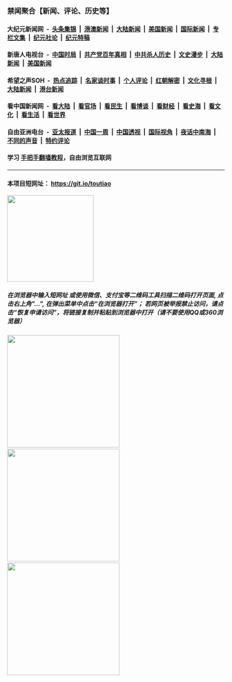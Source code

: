 ### 禁闻聚合【新闻、评论、历史等】

#### 大纪元新闻网 &nbsp;-&nbsp; [头条集锦](indexes/E头条集锦.md?t=02141244) &nbsp;|&nbsp; [港澳新闻](indexes/E港澳新闻.md?t=02141244)  &nbsp;|&nbsp; [大陆新闻](indexes/E大陆新闻.md?t=02141244) &nbsp;|&nbsp; [美国新闻](indexes/E美国新闻.md?t=02141244) &nbsp;|&nbsp; [国际新闻](indexes/E国际新闻.md?t=02141244) &nbsp;|&nbsp; [专栏文集](indexes/E专栏文集.md?t=02141244) &nbsp;|&nbsp; [纪元社论](indexes/E纪元社论.md?t=02141244) &nbsp;|&nbsp; [纪元特稿](indexes/E纪元特稿.md?t=02141244) 

#### 新唐人电视台 &nbsp;-&nbsp; [中国时局](indexes/N中国时局.md?t=02141244) &nbsp;|&nbsp; [共产党百年真相](indexes/N共产党百年真相.md?t=02141244) &nbsp;|&nbsp; [中共杀人历史](indexes/N中共杀人历史.md?t=02141244) &nbsp;|&nbsp; [文史漫步](indexes/N文史漫步.md?t=02141244) &nbsp;|&nbsp; [大陆新闻](indexes/N大陆新闻.md?t=02141244) &nbsp;|&nbsp; [美国新闻](indexes/N美国新闻.md?t=02141244)

#### 希望之声SOH &nbsp;-&nbsp; [热点追踪](indexes/H热点追踪.md?t=02141244) &nbsp;|&nbsp; [名家谈时事](indexes/H名家谈时事.md?t=02141244) &nbsp;|&nbsp; [个人评论](indexes/H个人评论.md?t=02141244)  &nbsp;|&nbsp; [红朝解密](indexes/H红朝解密.md?t=02141244) &nbsp;|&nbsp; [文化寻根](indexes/H文化寻根.md?t=02141244) &nbsp;|&nbsp; [大陆新闻](indexes/H大陆新闻.md?t=02141244) &nbsp;|&nbsp; [港台新闻](indexes/H港台新闻.md?t=02141244)

#### 看中国新闻网 &nbsp;-&nbsp; [看大陆](indexes/S看大陆.md?t=02141244) &nbsp;|&nbsp; [看官场](indexes/S看官场.md?t=02141244) &nbsp;|&nbsp; [看民生](indexes/S看民生.md?t=02141244)  &nbsp;|&nbsp; [看博谈](indexes/S看博谈.md?t=02141244) &nbsp;|&nbsp; [看财经](indexes/S看财经.md?t=02141244) &nbsp;|&nbsp; [看史海](indexes/S看史海.md?t=02141244) &nbsp;|&nbsp; [看文化](indexes/S看文化.md?t=02141244) &nbsp;|&nbsp; [看生活](indexes/S看生活.md?t=02141244) &nbsp;|&nbsp; [看世界](indexes/S看世界.md?t=02141244)

#### 自由亚洲电台 &nbsp;-&nbsp; [亚太报道](indexes/R亚太报道.md?t=02141244) &nbsp;|&nbsp; [中国一周](indexes/R中国一周.md?t=02141244) &nbsp;|&nbsp; [中国透视](indexes/R中国透视.md?t=02141244)  &nbsp;|&nbsp; [国际视角](indexes/R国际视角.md?t=02141244) &nbsp;|&nbsp; [夜话中南海](indexes/R夜话中南海.md?t=02141244) &nbsp;|&nbsp; [不同的声音](indexes/R不同的声音.md?t=02141244) &nbsp;|&nbsp; [特约评论](indexes/R特约评论.md?t=02141244)

#### 学习 [手把手翻墙教程](https://github.com/gfw-breaker/guides/wiki)，自由浏览互联网

----

#### 本项目短网址： https://git.io/toutiao
<img src="https://raw.githubusercontent.com/gfw-breaker/banned-news/master/scripts/img/qr.png" width="200px"/>  

##### 在浏览器中输入短网址 或使用微信、支付宝等二维码工具扫描二维码打开页面, 点击右上角"...", 在弹出菜单中点击“在浏览器打开”； 若网页被举报禁止访问，请点击“恢复申请访问”，将链接复制并粘贴到浏览器中打开（请不要使用QQ或360浏览器）

<img src="https://raw.githubusercontent.com/gfw-breaker/banned-news/master/scripts/img/1.png" width="260px"/> &nbsp; <img src="https://raw.githubusercontent.com/gfw-breaker/banned-news/master/scripts/img/2.png" width="260px"/> &nbsp; <img src="https://raw.githubusercontent.com/gfw-breaker/banned-news/master/scripts/img/3.png" width="260px"/>

